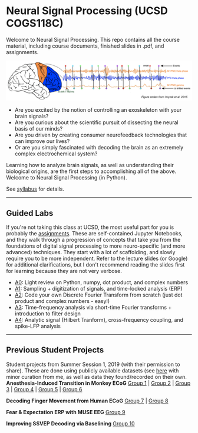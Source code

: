 # Neural Signal Processing (UCSD COGS118C)
Welcome to Neural Signal Processing.
This repo contains all the course material, including course documents, finished slides in .pdf, and assignments.

![](CourseDocuments/header.png)

+ Are you excited by the notion of controlling an exoskeleton with your brain signals?
+ Are you curious about the scientific pursuit of dissecting the neural basis of our minds?
+ Are you driven by creating consumer neurofeedback technologies that can improve our lives?
+ Or are you simply fascinated with decoding the brain as an extremely complex electrochemical system?

Learning how to analyze brain signals, as well as understanding their biological origins, are the first steps to accomplishing all of the above. Welcome to Neural Signal Processing (in Python).

See [syllabus](CourseDocuments/Syllabus.pdf) for details.

---
## Guided Labs

If you're not taking this class at UCSD, the most useful part for you is probably the [assignments](Assignments). These are self-contained Jupyter Notebooks, and they walk through a progression of concepts that take you from the foundations of digital signal processing to more neuro-specific (and more advanced) techniques. They start with a lot of scaffolding, and slowly require you to be more independent. Refer to the lecture slides (or Google) for additional clarifications, but I don't recommend reading the slides first for learning because they are not very verbose.

- [A0](Assignments/A0-LinAlgComplex.ipynb): Light review on Python, numpy, dot product, and complex numbers
- [A1](Assignments/A1-SamplingTimeSeries.ipynb): Sampling + digitization of signals, and time-locked analysis (ERP)
- [A2](Assignments/A2-FourierTransform.ipynb): Code your own Discrete Fourier Transform from scratch (just dot product and complex numbers - easy!)
- [A3](Assignments/A3-TimeFrequencyFiltering.ipynb): Time-frequency analysis via short-time Fourier transforms + introduction to filter design
- [A4](Assignments/A4-HilbertLFPSpike.ipynb): Analytic signal (Hilbert Tranform), cross-frequency coupling, and spike-LFP analysis

---

## Previous Student Projects

Student projects from Summer Session 1, 2019 (with their permission to share). These are done using publicly available datasets (see [here](/Assigments/project_data/data_curation.ipynb) with minor curation from me, as well as data they found/recorded on their own.
**Anesthesia-Induced Transition in Monkey ECoG**
[Group 1](https://github.com/vnazlukhanyan/COGS118C_Final/blob/master/Oscillatory_Basis_Project.ipynb) | [Group 2](https://github.com/kevinice95/Cogs118C-final) | [Group 3](https://github.com/dylew898/Cogs118Project) | [Group 4](https://github.com/ahsanbari/Cogs118C_Final_Prj) | [Group 5](https://github.com/Chuyang98/COGS-118C-Final-Project-Code-and-Slide) | [Group 6](https://github.com/ZhuojunChen/COGS118C/blob/master/Assignments/project_data/COGS118C-Final-Presentation-Monkey-Data-Analysis.ipynb)

**Decoding Finger Movement from Human ECoG**
[Group 7](https://github.com/benjaminmakowsky/cogs118c/blob/master/Assignments/Final%20Project.ipynb) | [Group 8](https://github.com/yuhaimei/COGS__118C_Final_Project)

**Fear & Expectation ERP with MUSE EEG**
[Group 9](https://github.com/TamuzHod/Neural-_signal_processing_final_project)

**Improving SSVEP Decoding via Baselining**
[Group 10](https://github.com/Nikleon/AR-Modeling-EEG-for-SSVEP/blob/master/FinalProjectReport.ipynb)
